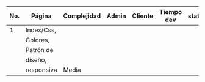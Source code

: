 | No.        | Página     | Complejidad | Admin | Cliente | Tiempo dev | status | fecha/ini | fecha/term | asign | prueba | Descripción |
| ---------- | ---------- | ----------  | ----- | ------- | ---------- | ------ | --------- | ---------- | ----- | ------ | ----------- |
| 1          | Index/Css, |             |             
|            | Colores,   |
|	     | Patrón de  |
|            | diseño,    |
|            | responsiva | Media
